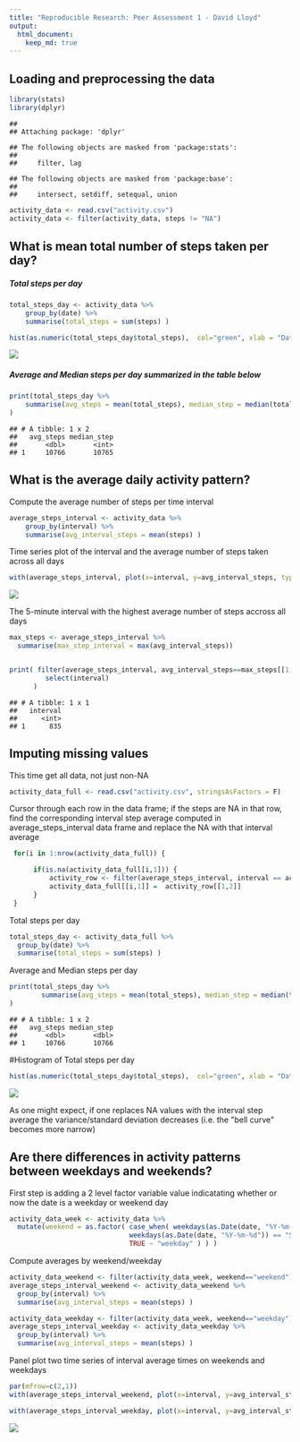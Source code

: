 ```yaml
---
title: "Reproducible Research: Peer Assessment 1 - David Lloyd"
output: 
  html_document:
    keep_md: true
---
```



## Loading and preprocessing the data


```r
library(stats)
library(dplyr)
```

```
## 
## Attaching package: 'dplyr'
```

```
## The following objects are masked from 'package:stats':
## 
##     filter, lag
```

```
## The following objects are masked from 'package:base':
## 
##     intersect, setdiff, setequal, union
```

```r
activity_data <- read.csv("activity.csv")
activity_data <- filter(activity_data, steps != "NA")
```

## What is mean total number of steps taken per day?


##### Total steps per day


```r
total_steps_day <- activity_data %>% 
    group_by(date) %>%
    summarise(total_steps = sum(steps) )

hist(as.numeric(total_steps_day$total_steps),  col="green", xlab = "Date", main = "Total Steps per Day")
```

![](PA1_template_files/figure-html/unnamed-chunk-2-1.png)<!-- -->

##### Average and Median steps per day summarized in the table below


```r
print(total_steps_day %>%
    summarise(avg_steps = mean(total_steps), median_step = median(total_steps) )
)
```

```
## # A tibble: 1 x 2
##   avg_steps median_step
##       <dbl>       <int>
## 1     10766       10765
```



## What is the average daily activity pattern?

Compute the average number of steps per time interval


```r
average_steps_interval <- activity_data %>%
    group_by(interval) %>%
    summarise(avg_interval_steps = mean(steps) )
```



Time series plot of the interval and the average number of steps taken across all days


```r
with(average_steps_interval, plot(x=interval, y=avg_interval_steps, type = "l", xlab = "5 min interval", ylab = "Average Steps Taken"))
```

![](PA1_template_files/figure-html/unnamed-chunk-5-1.png)<!-- -->


The 5-minute interval with the highest average number of steps accross all days


```r
max_steps <- average_steps_interval %>%
  summarise(max_step_interval = max(avg_interval_steps)) 


print( filter(average_steps_interval, avg_interval_steps==max_steps[[1,1]])  %>%
         select(interval)
      )
```

```
## # A tibble: 1 x 1
##   interval
##      <int>
## 1      835
```
      

## Imputing missing values


This time get all data, not just non-NA


```r
activity_data_full <- read.csv("activity.csv", stringsAsFactors = F)
```


Cursor through each row in the data frame; if the steps are NA in that row, find the corresponding interval step average
computed in average_steps_interval data frame and replace the NA with that interval average


```r
 for(i in 1:nrow(activity_data_full)) {

      if(is.na(activity_data_full[i,1])) {
          activity_row <- filter(average_steps_interval, interval == activity_data_full[i,3])
          activity_data_full[[i,1]] =  activity_row[[1,2]]
      }
 }
```


Total steps per day


```r
total_steps_day <- activity_data_full %>% 
  group_by(date) %>%
  summarise(total_steps = sum(steps) )
```

Average and Median steps per day


```r
print(total_steps_day %>%
        summarise(avg_steps = mean(total_steps), median_step = median(total_steps) )
)
```

```
## # A tibble: 1 x 2
##   avg_steps median_step
##       <dbl>       <dbl>
## 1     10766       10766
```

#Histogram of Total steps per day

```r
hist(as.numeric(total_steps_day$total_steps),  col="green", xlab = "Date", main = "Total Steps per Day")
```

![](PA1_template_files/figure-html/unnamed-chunk-11-1.png)<!-- -->


As one might expect, if one replaces NA values with the interval step average the variance/standard deviation decreases
(i.e. the "bell curve" becomes more narrow)


## Are there differences in activity patterns between weekdays and weekends?

First step is adding a 2 level factor variable value indicatating whether or now the date is a weekday or weekend day


```r
activity_data_week <- activity_data %>%
  mutate(weekend = as.factor( case_when( weekdays(as.Date(date, "%Y-%m-%d")) == "Saturday" | 
                              weekdays(as.Date(date, "%Y-%m-%d")) == "Sunday" ~ "weekend",
                              TRUE ~ "weekday" ) ) )
```


Compute averages by weekend/weekday


```r
activity_data_weekend <- filter(activity_data_week, weekend=="weekend")
average_steps_interval_weekend <- activity_data_weekend %>%
  group_by(interval) %>%
  summarise(avg_interval_steps = mean(steps) )

activity_data_weekday <- filter(activity_data_week, weekend=="weekday")
average_steps_interval_weekday <- activity_data_weekday %>%
  group_by(interval) %>%
  summarise(avg_interval_steps = mean(steps) )
```


Panel plot two time series of interval average times on weekends and weekdays


```r
par(mfrow=c(2,1))
with(average_steps_interval_weekend, plot(x=interval, y=avg_interval_steps, type = "l",  xlab = "5 min interval", ylab = "Average Steps Taken", main = "Weekend"))

with(average_steps_interval_weekday, plot(x=interval, y=avg_interval_steps, type = "l", xlab = "5 min interval", ylab = "Average Steps Taken", main = "Weekday"))
```

![](PA1_template_files/figure-html/unnamed-chunk-14-1.png)<!-- -->

